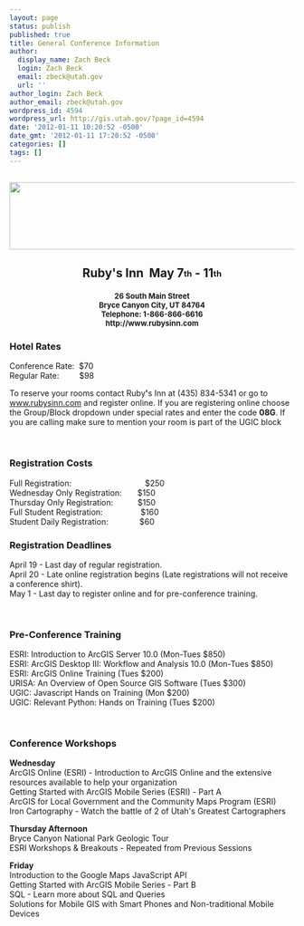 ```yaml
---
layout: page
status: publish
published: true
title: General Conference Information
author:
  display_name: Zach Beck
  login: Zach Beck
  email: zbeck@utah.gov
  url: ''
author_login: Zach Beck
author_email: zbeck@utah.gov
wordpress_id: 4594
wordpress_url: http://gis.utah.gov/?page_id=4594
date: '2012-01-11 10:20:52 -0500'
date_gmt: '2012-01-11 17:20:52 -0500'
categories: []
tags: []
---
```

<h2 style="text-align: center;"><a href="http://gis.utah.gov/about/ugic/annual-conference/general-conference-information/bryceheader2/" rel="attachment wp-att-4644"><img class="aligncenter size-full wp-image-4644" title="BryceHeader2" src="http://gis.utah.gov/wp-content/uploads/BryceHeader2.jpg" alt="" width="574" height="119" /></a></h2>
<h2 style="text-align: center;">Ruby's Inn  May 7<sub><sup>th</sup></sub> - 11<sub><sup>th</sup></sub></h2>
<h4 style="text-align: center;"><span style="font-size: small;">26 South Main Street</span><br />
<span style="font-size: small;"> Bryce Canyon City, UT 84764</span><br />
<span style="font-size: small;"> Telephone: 1-866-866-6616</span><br />
<span style="font-size: small;"> http://www.rubysinn.com</span></h4>
<h3><strong>Hotel Rates</strong></h3>
<p>Conference Rate:  $70<br />
Regular Rate:         $98</p>
<p>To reserve your rooms contact Ruby<strong>'</strong>s Inn at (435) 834-5341 or go to <a href="http://www.rubysinn.com">www.rubysinn.com</a> and register online. If you are registering online choose the Group/Block dropdown under special rates and enter the code <strong>08G</strong>. If you are calling make sure to mention your room is part of the UGIC block</p>
<p>&nbsp;</p>
<h3><strong>Registration Costs</strong></h3>
<p>Full Registration:                                 $250<br />
Wednesday Only Registration:       $150<br />
Thursday Only Registration:           $150<br />
Full Student Registration:                 $160<br />
Student Daily Registration:              $60<strong><br />
</strong></p>
<h3><strong></strong><strong>Registration Deadlines</strong></h3>
<p>April 19 - Last day of regular registration.<br />
April 20 - Late online registration begins (Late registrations will not receive a conference shirt).<br />
May 1 - Last day to register online and for pre-conference training.</p>
<p>&nbsp;</p>
<h3><strong>Pre-Conference Training</strong></h3>
<p><strong></strong>ESRI: Introduction to ArcGIS Server 10.0 (Mon-Tues $850)<br />
ESRI: ArcGIS Desktop III: Workflow and Analysis 10.0 (Mon-Tues $850)<br />
ESRI: ArcGIS Online Training (Tues $200)<br />
URISA: An Overview of Open Source GIS Software (Tues $300)<br />
UGIC: Javascript Hands on Training (Mon $200)<br />
UGIC: Relevant Python: Hands on Training (Tues $200)</p>
<p>&nbsp;</p>
<h3><strong>Conference Workshops</strong></h3>
<p><strong>Wednesday</strong><br />
ArcGIS Online (ESRI) - Introduction to ArcGIS Online and the extensive resources available to help your organization<br />
Getting Started with ArcGIS Mobile Series (ESRI) - Part A<br />
ArcGIS for Local Government and the Community Maps Program (ESRI)<br />
Iron Cartography - Watch the battle of 2 of Utah's Greatest Cartographers</p>
<p><strong>Thursday Afternoon</strong><br />
Bryce Canyon National Park Geologic Tour<br />
ESRI Workshops &amp; Breakouts - Repeated from Previous Sessions</p>
<p><strong>Friday</strong><br />
Introduction to the Google Maps JavaScript API<br />
Getting Started with ArcGIS Mobile Series - Part B<br />
SQL - Learn more about SQL and Queries<br />
Solutions for Mobile GIS with Smart Phones and Non-traditional Mobile Devices</p>
<pre><span style="font-size: x-small;"><strong> </strong></span></pre>
<p>&nbsp;</p>
<p>&nbsp;</p>
<p>&nbsp;</p>
<p>&nbsp;</p>
<p>&nbsp;</p>
<p>&nbsp;</p>
<p>&nbsp;</p>
<p>&nbsp;</p>
<p>&nbsp;</p>
<p>&nbsp;</p>
<p>&nbsp;</p>
